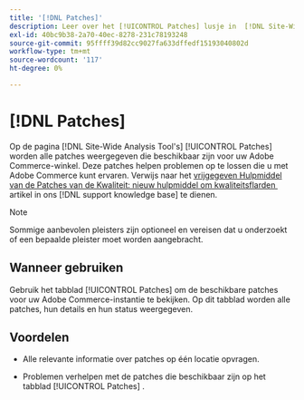 ```yaml
---
title: '[!DNL Patches]'
description: Leer over het [!UICONTROL Patches] lusje in  [!DNL Site-Wide Analysis Tool], wanneer om het te gebruiken, en zijn voordelen.
exl-id: 40bc9b38-2a70-40ec-8278-231c78193248
source-git-commit: 95ffff39d82cc9027fa633dffedf15193040802d
workflow-type: tm+mt
source-wordcount: '117'
ht-degree: 0%

---
```


# [!DNL Patches]

Op de pagina [!DNL Site-Wide Analysis Tool's] [!UICONTROL Patches] worden alle patches weergegeven die beschikbaar zijn voor uw Adobe Commerce-winkel. Deze patches helpen problemen op te lossen die u met Adobe Commerce kunt ervaren. Verwijs naar het [&#x200B; vrijgegeven Hulpmiddel van de Patches van de Kwaliteit: nieuw hulpmiddel om kwaliteitsflarden &#x200B;](https://support.magento.com/hc/en-us/articles/360047139492) artikel in ons [!DNL support knowledge base] te dienen.

>[!NOTE]
>
>Sommige aanbevolen pleisters zijn optioneel en vereisen dat u onderzoekt of een bepaalde pleister moet worden aangebracht.

## Wanneer gebruiken

Gebruik het tabblad [!UICONTROL Patches] om de beschikbare patches voor uw Adobe Commerce-instantie te bekijken. Op dit tabblad worden alle patches, hun details en hun status weergegeven.

## Voordelen

* Alle relevante informatie over patches op één locatie opvragen.

* Problemen verhelpen met de patches die beschikbaar zijn op het tabblad [!UICONTROL Patches] .
